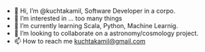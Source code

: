 - 👋 Hi, I’m @kuchtakamil, Software Developer in a corpo.
- 👀 I’m interested in ... too many things
- 🌱 I’m currently learning Scala, Python, Machine Learnig.
- 💞️ I’m looking to collaborate on a astronomy/cosmology project.
- 📫 How to reach me kuchtakamil@gmail.com

<!---
kuchtakamil/kuchtakamil is a ✨ special ✨ repository because its `README.md` (this file) appears on your GitHub profile.
You can click the Preview link to take a look at your changes.
--->
